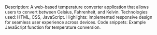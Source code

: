 Description: A web-based temperature converter application that allows users to convert between Celsius, Fahrenheit, and Kelvin.
Technologies used: HTML, CSS, JavaScript.
Highlights: Implemented responsive design for seamless user experience across devices. 
Code snippets: Example JavaScript function for temperature conversion.
